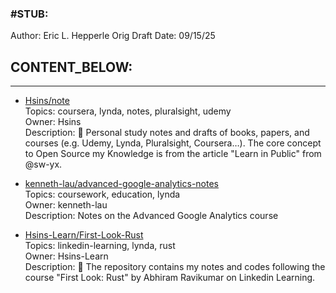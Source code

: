 ### #STUB: 

Author: Eric L. Hepperle
Orig Draft Date:
09/15/25


## CONTENT_BELOW: ##

---



- [Hsins/note](https://github.com/Hsins/note)  
  Topics: coursera, lynda, notes, pluralsight, udemy  
  Owner: Hsins  
  Description: 📓 Personal study notes and drafts of books, papers, and courses (e.g. Udemy, Lynda, Pluralsight, Coursera…). The core concept to Open Source my Knowledge is from the article "Learn in Public" from @sw-yx.

- [kenneth-lau/advanced-google-analytics-notes](https://github.com/kenneth-lau/advanced-google-analytics-notes)  
  Topics: coursework, education, lynda  
  Owner: kenneth-lau  
  Description: Notes on the Advanced Google Analytics course

- [Hsins-Learn/First-Look-Rust](https://github.com/Hsins-Learn/First-Look-Rust)  
  Topics: linkedin-learning, lynda, rust  
  Owner: Hsins-Learn  
  Description: 📖 The repository contains my notes and codes following the course "First Look: Rust" by Abhiram Ravikumar on Linkedin Learning.